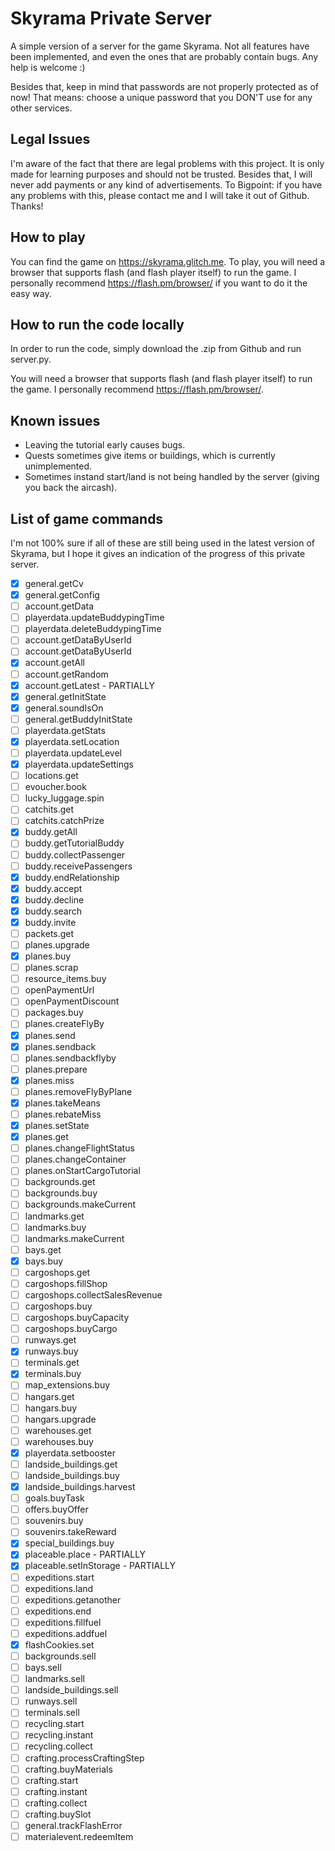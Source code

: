 
# Skyrama Private Server

A simple version of a server for the game Skyrama. Not all features have been implemented, and even the ones that are probably contain bugs. Any help is welcome :)

Besides that, keep in mind that passwords are not properly protected as of now! That means: choose a unique password that you DON'T use for any other services.


## Legal Issues

I'm aware of the fact that there are legal problems with this project. It is only made for learning purposes and should not be trusted. Besides that, I will never add payments or any kind of advertisements. To Bigpoint: if you have any problems with this, please contact me and I will take it out of Github. Thanks!

## How to play

You can find the game on https://skyrama.glitch.me. To play, you will need a browser that supports flash (and flash player itself) to run the game. I personally recommend https://flash.pm/browser/ if you want to do it the easy way.

## How to run the code locally

In order to run the code, simply download the .zip from Github and run server.py.

You will need a browser that supports flash (and flash player itself) to run the game. I personally recommend https://flash.pm/browser/.

## Known issues
- Leaving the tutorial early causes bugs.
- Quests sometimes give items or buildings, which is currently unimplemented.
- Sometimes instand start/land is not being handled by the server (giving you back the aircash).

## List of game commands
I'm not 100% sure if all of these are still being used in the latest version of Skyrama, but I hope it gives an indication of the progress of this private server.

- [x] general.getCv
- [x] general.getConfig
- [ ] account.getData
- [ ] playerdata.updateBuddypingTime
- [ ] playerdata.deleteBuddypingTime
- [ ] account.getDataByUserId
- [ ] account.getDataByUserId
- [x] account.getAll
- [ ] account.getRandom
- [x] account.getLatest  -  PARTIALLY
- [x] general.getInitState
- [x] general.soundIsOn
- [ ] general.getBuddyInitState
- [ ] playerdata.getStats
- [x] playerdata.setLocation
- [ ] playerdata.updateLevel
- [x] playerdata.updateSettings
- [ ] locations.get
- [ ] evoucher.book
- [ ] lucky_luggage.spin
- [ ] catchits.get
- [ ] catchits.catchPrize
- [x] buddy.getAll
- [ ] buddy.getTutorialBuddy
- [ ] buddy.collectPassenger
- [ ] buddy.receivePassengers
- [x] buddy.endRelationship
- [x] buddy.accept
- [x] buddy.decline
- [x] buddy.search
- [x] buddy.invite
- [ ] packets.get
- [ ] planes.upgrade
- [x] planes.buy
- [ ] planes.scrap
- [ ] resource_items.buy
- [ ] openPaymentUrl
- [ ] openPaymentDiscount
- [ ] packages.buy
- [ ] planes.createFlyBy
- [x] planes.send
- [x] planes.sendback
- [ ] planes.sendbackflyby
- [ ] planes.prepare
- [x] planes.miss
- [ ] planes.removeFlyByPlane
- [x] planes.takeMeans
- [ ] planes.rebateMiss
- [x] planes.setState
- [x] planes.get
- [ ] planes.changeFlightStatus
- [ ] planes.changeContainer
- [ ] planes.onStartCargoTutorial
- [ ] backgrounds.get
- [ ] backgrounds.buy
- [ ] backgrounds.makeCurrent
- [ ] landmarks.get
- [ ] landmarks.buy
- [ ] landmarks.makeCurrent
- [ ] bays.get
- [x] bays.buy
- [ ] cargoshops.get
- [ ] cargoshops.fillShop
- [ ] cargoshops.collectSalesRevenue
- [ ] cargoshops.buy
- [ ] cargoshops.buyCapacity
- [ ] cargoshops.buyCargo
- [ ] runways.get
- [x] runways.buy
- [ ] terminals.get
- [x] terminals.buy
- [ ] map_extensions.buy
- [ ] hangars.get
- [ ] hangars.buy
- [ ] hangars.upgrade
- [ ] warehouses.get
- [ ] warehouses.buy
- [x] playerdata.setbooster
- [ ] landside_buildings.get
- [ ] landside_buildings.buy
- [x] landside_buildings.harvest
- [ ] goals.buyTask
- [ ] offers.buyOffer
- [ ] souvenirs.buy
- [ ] souvenirs.takeReward
- [x] special_buildings.buy
- [x] placeable.place  -  PARTIALLY
- [x] placeable.setInStorage  -  PARTIALLY
- [ ] expeditions.start
- [ ] expeditions.land
- [ ] expeditions.getanother
- [ ] expeditions.end
- [ ] expeditions.fillfuel
- [ ] expeditions.addfuel
- [x] flashCookies.set
- [ ] backgrounds.sell
- [ ] bays.sell
- [ ] landmarks.sell
- [ ] landside_buildings.sell
- [ ] runways.sell
- [ ] terminals.sell
- [ ] recycling.start
- [ ] recycling.instant
- [ ] recycling.collect
- [ ] crafting.processCraftingStep
- [ ] crafting.buyMaterials
- [ ] crafting.start
- [ ] crafting.instant
- [ ] crafting.collect
- [ ] crafting.buySlot
- [ ] general.trackFlashError
- [ ] materialevent.redeemItem
